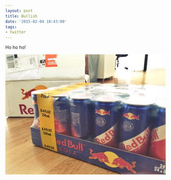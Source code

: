 ```yaml
---
layout: post
title: Bullish
date: '2015-02-04 10:43:00'
tags:
- twitter
---
```


Ho ho ho!

![Flügel](/content/images/2015/02/B8_otVBIIAAaT3f.jpg)